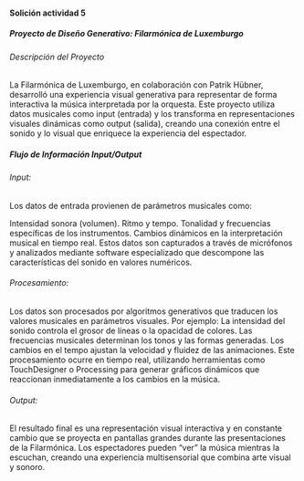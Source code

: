 #### Solición actividad 5

##### Proyecto de Diseño Generativo: Filarmónica de Luxemburgo
###### Descripción del Proyecto
La Filarmónica de Luxemburgo, en colaboración con Patrik Hübner, desarrolló una experiencia visual generativa para representar de forma interactiva la música interpretada por la orquesta. Este proyecto utiliza datos musicales como input (entrada) y los transforma en representaciones visuales dinámicas como output (salida), creando una conexión entre el sonido y lo visual que enriquece la experiencia del espectador.

##### Flujo de Información Input/Output
###### Input:
Los datos de entrada provienen de parámetros musicales como:

Intensidad sonora (volumen).
Ritmo y tempo.
Tonalidad y frecuencias específicas de los instrumentos.
Cambios dinámicos en la interpretación musical en tiempo real.
Estos datos son capturados a través de micrófonos y analizados mediante software especializado que descompone las características del sonido en valores numéricos.

###### Procesamiento:
Los datos son procesados por algoritmos generativos que traducen los valores musicales en parámetros visuales. Por ejemplo:
La intensidad del sonido controla el grosor de líneas o la opacidad de colores.
Las frecuencias musicales determinan los tonos y las formas generadas.
Los cambios en el tempo ajustan la velocidad y fluidez de las animaciones.
Este procesamiento ocurre en tiempo real, utilizando herramientas como TouchDesigner o Processing para generar gráficos dinámicos que reaccionan inmediatamente a los cambios en la música.

###### Output:
El resultado final es una representación visual interactiva y en constante cambio que se proyecta en pantallas grandes durante las presentaciones de la Filarmónica.
Los espectadores pueden “ver” la música mientras la escuchan, creando una experiencia multisensorial que combina arte visual y sonoro.
